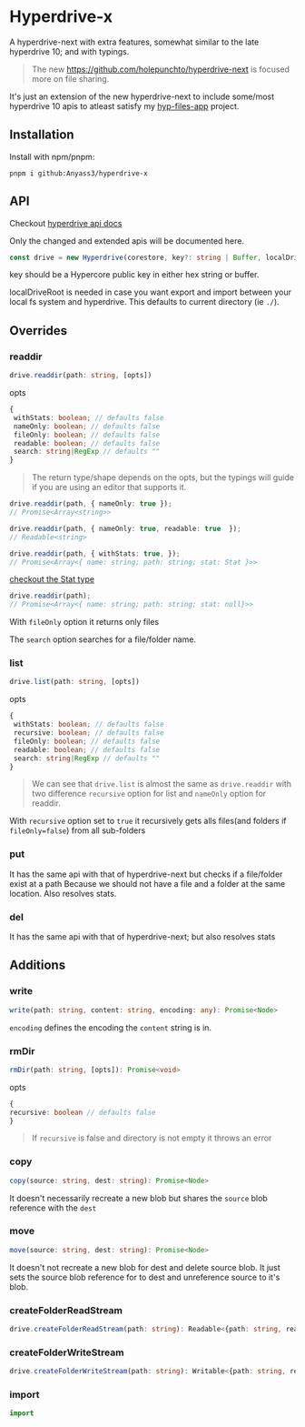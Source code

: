# Hyperdrive-x

A hyperdrive-next with extra features, somewhat similar to the late hyperdrive 10; and with typings.

> The new https://github.com/holepunchto/hyperdrive-next is focused more on file sharing.

It's just an extension of the new hyperdrive-next to include some/most hyperdrive 10 apis to atleast satisfy my [hyp-files-app](https://github.com/Anyass3/hyp-files-app) project.

## Installation

Install with npm/pnpm:

```
pnpm i github:Anyass3/hyperdrive-x
```

## API

Checkout [hyperdrive api docs](https://docs.holepunch.to/building-blocks/hyperdrive)

Only the changed and extended apis will be documented here.

```typescript
const drive = new Hyperdrive(corestore, key?: string | Buffer, localDriveRoot?: string)
```
key should be a Hypercore public key in either hex string or buffer. 

localDriveRoot is needed in case you want export and import between your local fs system and hyperdrive. 
This defaults to current directory (ie `./`).

## Overrides 

### readdir

```typescript
drive.readdir(path: string, [opts])
```
opts
```typescript
{ 
 withStats: boolean; // defaults false
 nameOnly: boolean; // defaults false
 fileOnly: boolean; // defaults false
 readable: boolean; // defaults false
 search: string|RegExp // defaults ""
}
```
> The return type/shape depends on the opts, 
> but the typings will guide if you are using an editor that supports it.

```typescript
drive.readdir(path, { nameOnly: true });
// Promise<Array<string>>
```
```typescript
drive.readdir(path, { nameOnly: true, readable: true  });
// Readable<string>
```
```typescript
drive.readdir(path, { withStats: true, });
// Promise<Array<{ name: string; path: string; stat: Stat }>>
```
[checkout the Stat type](./#stat)

```typescript
drive.readdir(path);
// Promise<Array<{ name: string; path: string; stat: null}>>
```
With `fileOnly` option it returns only files

The `search` option searches for a file/folder name.

### list

```typescript
drive.list(path: string, [opts])
```
opts
```typescript
{ 
 withStats: boolean; // defaults false
 recursive: boolean; // defaults false
 fileOnly: boolean; // defaults false
 readable: boolean; // defaults false
 search: string|RegExp // defaults ""
}
```
> We can see that `drive.list` is almost the same as `drive.readdir` 
> with two difference `recursive` option for list and `nameOnly` option for readdir.

With `recursive` option set to `true` it recursively gets alls 
files(and folders if `fileOnly=false`) from all sub-folders

### put
It has the same api with that of hyperdrive-next but checks if a file/folder exist at a path 
Because we should not have a file and a folder at the same location. Also resolves stats.
### del
It has the same api with that of hyperdrive-next; but also resolves stats

## Additions
### write
```ts
write(path: string, content: string, encoding: any): Promise<Node>
```
`encoding` defines the encoding the `content` string is in.

### rmDir
```ts
rmDir(path: string, [opts]): Promise<void>
```
opts
```ts
{
recursive: boolean // defaults false
}
```
> If `recursive` is false and directory is not empty it throws an error

### copy
```ts
copy(source: string, dest: string): Promise<Node>
```
It doesn't necessarily recreate a new blob 
but shares the `source` blob reference with the `dest`

### move
```ts
move(source: string, dest: string): Promise<Node>
```
It doesn't not recreate a new blob for dest and delete source blob.
It just sets the source blob reference for to dest and unreference source to it's blob.

### createFolderReadStream
```ts
drive.createFolderReadStream(path: string): Readable<{path: string, readable: Readable}>
```

### createFolderWriteStream
```ts
drive.createFolderWriteStream(path: string): Writable<{path: string, readable: Readable}>
```

### import
```ts 
import
```
